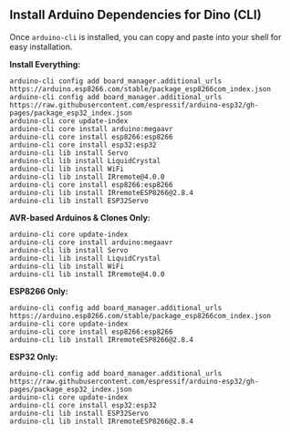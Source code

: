 ## Install Arduino Dependencies for Dino (CLI)

Once `arduino-cli` is installed, you can copy and paste into your shell for easy installation.

**Install Everything:**
````shell
arduino-cli config add board_manager.additional_urls https://arduino.esp8266.com/stable/package_esp8266com_index.json
arduino-cli config add board_manager.additional_urls https://raw.githubusercontent.com/espressif/arduino-esp32/gh-pages/package_esp32_index.json
arduino-cli core update-index
arduino-cli core install arduino:megaavr
arduino-cli core install esp8266:esp8266
arduino-cli core install esp32:esp32
arduino-cli lib install Servo
arduino-cli lib install LiquidCrystal
arduino-cli lib install WiFi
arduino-cli lib install IRremote@4.0.0
arduino-cli core install esp8266:esp8266
arduino-cli lib install IRremoteESP8266@2.8.4
arduino-cli lib install ESP32Servo
````

**AVR-based Arduinos & Clones Only:**
````shell
arduino-cli core update-index
arduino-cli core install arduino:megaavr
arduino-cli lib install Servo
arduino-cli lib install LiquidCrystal
arduino-cli lib install WiFi
arduino-cli lib install IRremote@4.0.0
````

**ESP8266 Only:**
````shell
arduino-cli config add board_manager.additional_urls https://arduino.esp8266.com/stable/package_esp8266com_index.json
arduino-cli core update-index
arduino-cli core install esp8266:esp8266
arduino-cli lib install IRremoteESP8266@2.8.4
````

**ESP32 Only:**
````shell
arduino-cli config add board_manager.additional_urls https://raw.githubusercontent.com/espressif/arduino-esp32/gh-pages/package_esp32_index.json
arduino-cli core update-index
arduino-cli core install esp32:esp32
arduino-cli lib install ESP32Servo
arduino-cli lib install IRremoteESP8266@2.8.4
````

